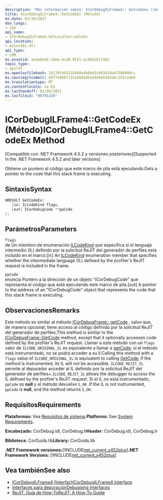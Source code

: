```yaml
---
description: 'Más información sobre: ICorDebugILFrame4:: Getcodeex ((método)'
title: ICorDebugILFrame4::GetCodeEx (Método)
ms.date: 03/30/2017
dev_langs:
- cpp
api_name:
- ICorDebugILFrame4.GetLocalVariableEx
api_location:
- mscordbi.dll
api_type:
- COM
ms.assetid: aeda0e42-29ee-4ca8-9f21-ac4641677a62
topic_type:
- apiref
ms.openlocfilehash: 1d17dfa531354b8a4b0dd3c0d3d2eb47206900cc
ms.sourcegitcommit: ddf7edb67715a5b9a45e3dd44536dabc153c1de0
ms.translationtype: MT
ms.contentlocale: es-ES
ms.lasthandoff: 02/06/2021
ms.locfileid: "99791236"
---
```

# <a name="icordebugilframe4getcodeex-method"></a><span data-ttu-id="f2402-103">ICorDebugILFrame4::GetCodeEx (Método)</span><span class="sxs-lookup"><span data-stu-id="f2402-103">ICorDebugILFrame4::GetCodeEx Method</span></span>

<span data-ttu-id="f2402-104">[Compatible con .NET Framework 4.5.2 y versiones posteriores]</span><span class="sxs-lookup"><span data-stu-id="f2402-104">[Supported in the .NET Framework 4.5.2 and later versions]</span></span>  
  
 <span data-ttu-id="f2402-105">Obtiene un puntero al código que este marco de pila está ejecutando.</span><span class="sxs-lookup"><span data-stu-id="f2402-105">Gets a pointer to the code that this stack frame is executing.</span></span>  
  
## <a name="syntax"></a><span data-ttu-id="f2402-106">Sintaxis</span><span class="sxs-lookup"><span data-stu-id="f2402-106">Syntax</span></span>  
  
```cpp
HRESULT GetCodeEx(  
   [in] ILCodeKind flags,
   [out] ICorDebugCode **ppCode  
);  
```  
  
## <a name="parameters"></a><span data-ttu-id="f2402-107">Parámetros</span><span class="sxs-lookup"><span data-stu-id="f2402-107">Parameters</span></span>  

 `flags`  
 <span data-ttu-id="f2402-108">de Un miembro de enumeración [ILCodeKind](ilcodekind-enumeration.md) que especifica si el lenguaje intermedio (IL) definido por la solicitud ReJIT del generador de perfiles está incluido en el marco.</span><span class="sxs-lookup"><span data-stu-id="f2402-108">[in] An [ILCodeKind](ilcodekind-enumeration.md) enumeration member that specifies whether the intermediate language (IL) defined by the profiler's ReJIT request is included in the frame.</span></span>  
  
 `ppCode`  
 <span data-ttu-id="f2402-109">enuncia Puntero a la dirección de un objeto "ICorDebugCode" que representa el código que está ejecutando este marco de pila.</span><span class="sxs-lookup"><span data-stu-id="f2402-109">[out] A pointer to the address of an "ICorDebugCode" object that represents the code that this stack frame is executing.</span></span>  
  
## <a name="remarks"></a><span data-ttu-id="f2402-110">Observaciones</span><span class="sxs-lookup"><span data-stu-id="f2402-110">Remarks</span></span>  

 <span data-ttu-id="f2402-111">Este método es similar al método [ICorDebugFrame:: getCode](icordebugframe-getcode-method.md) , salvo que, de manera opcional, tiene acceso al código definido por la solicitud ReJIT del generador de perfiles.</span><span class="sxs-lookup"><span data-stu-id="f2402-111">This method is similar to the [ICorDebugFrame::GetCode](icordebugframe-getcode-method.md) method, except that it optionally accesses code defined by the profiler's ReJIT request.</span></span> <span data-ttu-id="f2402-112">Llamar a este método con un `flags` valor de `ILCODE_ORIGINAL_IL` es equivalente a llamar a [getCode](icordebugframe-getcode-method.md); si el método está instrumentado, no se podrá acceder a su Il.</span><span class="sxs-lookup"><span data-stu-id="f2402-112">Calling this method with a `flags` value of `ILCODE_ORIGINAL_IL` is equivalent to calling [GetCode](icordebugframe-getcode-method.md); if the method is instrumented, its IL will not be accessible.</span></span> <span data-ttu-id="f2402-113">`ILCODE_REJIT_IL` permite al depurador acceder al IL definido por la solicitud ReJIT del generador de perfiles+.</span><span class="sxs-lookup"><span data-stu-id="f2402-113">`ILCODE_REJIT_IL` allows the debugger to access the IL defined by the profiler's ReJIT request.</span></span> <span data-ttu-id="f2402-114">Si el IL no está instrumentado, `ppCode` es **null** y el método devuelve `S_OK` .</span><span class="sxs-lookup"><span data-stu-id="f2402-114">If the IL is not instrumented, `ppCode` is **null**, and the method returns `S_OK`.</span></span>  
  
## <a name="requirements"></a><span data-ttu-id="f2402-115">Requisitos</span><span class="sxs-lookup"><span data-stu-id="f2402-115">Requirements</span></span>  

 <span data-ttu-id="f2402-116">**Plataformas:** Vea [Requisitos de sistema](../../get-started/system-requirements.md).</span><span class="sxs-lookup"><span data-stu-id="f2402-116">**Platforms:** See [System Requirements](../../get-started/system-requirements.md).</span></span>  
  
 <span data-ttu-id="f2402-117">**Encabezado:** CorDebug.idl, CorDebug.h</span><span class="sxs-lookup"><span data-stu-id="f2402-117">**Header:** CorDebug.idl, CorDebug.h</span></span>  
  
 <span data-ttu-id="f2402-118">**Biblioteca:** CorGuids.lib</span><span class="sxs-lookup"><span data-stu-id="f2402-118">**Library:** CorGuids.lib</span></span>  
  
 <span data-ttu-id="f2402-119">**.NET Framework versiones:**[!INCLUDE[net_current_v452plus](../../../../includes/net-current-v452plus-md.md)]</span><span class="sxs-lookup"><span data-stu-id="f2402-119">**.NET Framework Versions:** [!INCLUDE[net_current_v452plus](../../../../includes/net-current-v452plus-md.md)]</span></span>  
  
## <a name="see-also"></a><span data-ttu-id="f2402-120">Vea también</span><span class="sxs-lookup"><span data-stu-id="f2402-120">See also</span></span>

- [<span data-ttu-id="f2402-121">ICorDebugILFrame4 (Interfaz)</span><span class="sxs-lookup"><span data-stu-id="f2402-121">ICorDebugILFrame4 Interface</span></span>](icordebugilframe4-interface.md)
- [<span data-ttu-id="f2402-122">Interfaces para depuración</span><span class="sxs-lookup"><span data-stu-id="f2402-122">Debugging Interfaces</span></span>](debugging-interfaces.md)
- [<span data-ttu-id="f2402-123">ReJIT: Guía de How-To</span><span class="sxs-lookup"><span data-stu-id="f2402-123">ReJIT: A How-To Guide</span></span>](/archive/blogs/davbr/rejit-a-how-to-guide)
